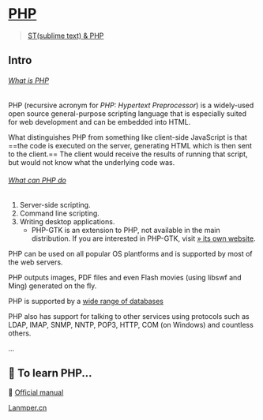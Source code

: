 # [PHP](https://www.php.net)

> [ST(sublime text) & PHP](https://blog.csdn.net/C_ZDCSDN/article/details/112068247)



## Intro

###### [What is PHP](https://www.php.net/manual/en/intro-whatis.php)

PHP (recursive acronym for *PHP: Hypertext Preprocessor*) is a widely-used open source general-purpose scripting language that is especially suited for web development and can be embedded into HTML.

What distinguishes PHP from something like client-side JavaScript is that ==the code is executed on the server, generating HTML which is then sent to the client.== The client would receive the results of running that script, but would not know what the underlying code was. 



###### [What can PHP do](https://www.php.net/manual/en/intro-whatcando.php)

1. Server-side scripting.
2. Command line scripting.
3. Writing desktop applications. 
   - PHP-GTK is an extension to PHP, not available in the main distribution. If you are interested in PHP-GTK, visit [» its own website](http://gtk.php.net/).



PHP can be used on all popular OS plantforms and is supported by most of the web servers. 

PHP outputs images, PDF files and even Flash movies (using libswf and Ming) generated on the fly.

PHP is supported by a [wide range of databases](https://www.php.net/manual/en/refs.database.php)

PHP also has support for talking to other services using protocols such as LDAP, IMAP, SNMP, NNTP, POP3, HTTP, COM (on Windows) and countless others. 

... 



## 💨 To learn PHP...

📂 [Official manual](https://www.php.net/docs.php)

[Lanmper.cn](https://www.lanmper.cn/php)
